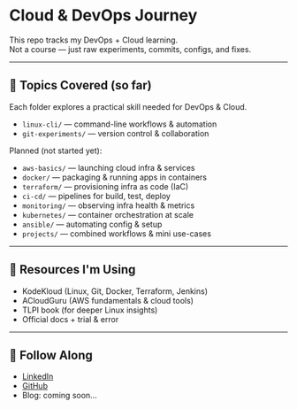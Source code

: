 # Cloud & DevOps Journey

This repo tracks my DevOps + Cloud learning.  
Not a course — just raw experiments, commits, configs, and fixes.

---

## 📁 Topics Covered (so far)

Each folder explores a practical skill needed for DevOps & Cloud.

- `linux-cli/` — command-line workflows & automation
- `git-experiments/` — version control & collaboration

Planned (not started yet):

- `aws-basics/` — launching cloud infra & services
- `docker/` — packaging & running apps in containers
- `terraform/` — provisioning infra as code (IaC)
- `ci-cd/` — pipelines for build, test, deploy
- `monitoring/` — observing infra health & metrics
- `kubernetes/` — container orchestration at scale
- `ansible/` — automating config & setup
- `projects/` — combined workflows & mini use-cases

---

## 🔗 Resources I'm Using

- KodeKloud (Linux, Git, Docker, Terraform, Jenkins)
- ACloudGuru (AWS fundamentals & cloud tools)
- TLPI book (for deeper Linux insights)
- Official docs + trial & error

---

## 🤝 Follow Along

- [LinkedIn](https://www.linkedin.com/in/shauryadhingra/)
- [GitHub](https://github.com/shauryad01)
- Blog: coming soon…
